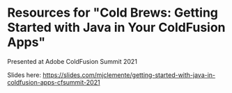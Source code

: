 # Resources for "Cold Brews: Getting Started with Java in Your ColdFusion Apps"

Presented at Adobe ColdFusion Summit 2021

Slides here: https://slides.com/mjclemente/getting-started-with-java-in-coldfusion-apps-cfsummit-2021
